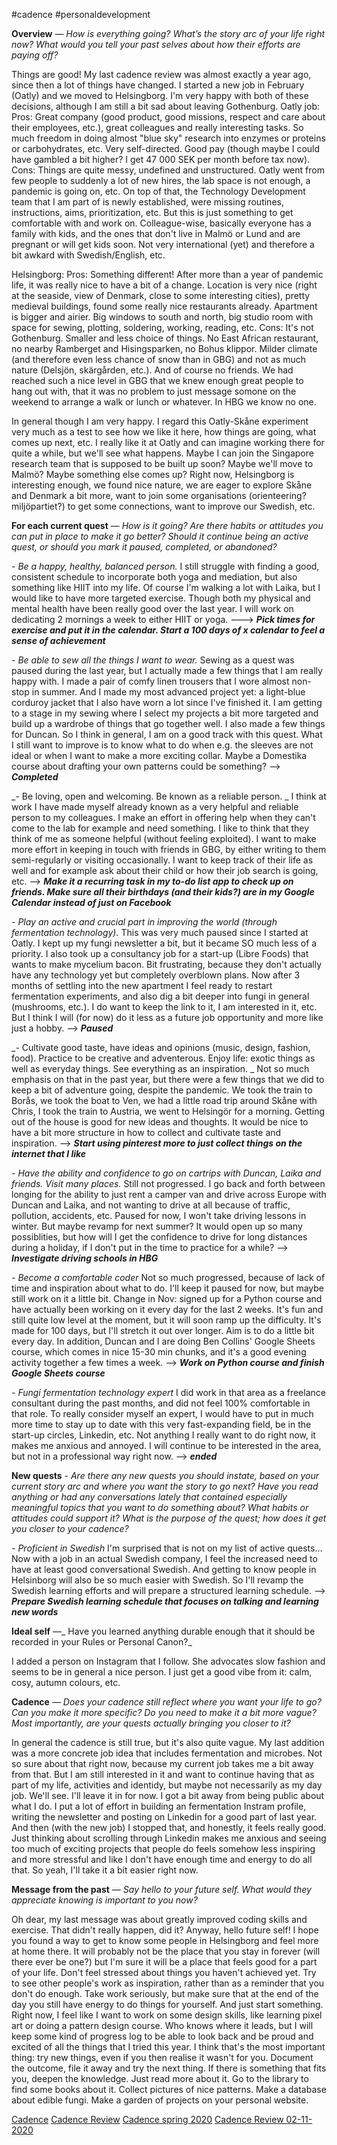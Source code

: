 #cadence #personaldevelopment 

**Overview** — _How is everything going? What’s the story arc of your life right now? What would you tell your past selves about how their efforts are paying off?_

Things are good! My last cadence review was almost exactly a year ago, since then a lot of things have changed. I started a new job in February (Oatly) and we moved to Helsingborg. I'm very happy with both of these decisions, although I am still a bit sad about leaving Gothenburg. 
Oatly job: 
Pros: Great company (good product, good missions, respect and care about their employees, etc.), great colleagues and really interesting tasks. So much freedom in doing almost "blue sky" research into enzymes or proteins or carbohydrates, etc. Very self-directed. Good pay (though maybe I could have gambled a bit higher? I get 47 000 SEK per month before tax now). 
Cons: Things are quite messy, undefined and unstructured. Oatly went from few people to suddenly a lot of new hires, the lab space is not enough, a pandemic is going on, etc. On top of that, the Technology Development team that I am part of is newly established, were missing routines, instructions, aims, prioritization, etc. But this is just something to get comfortable with and work on. Colleague-wise, basically everyone has a family with kids, and the ones that don't live in Malmö or Lund and are pregnant or will get kids soon. Not very international (yet) and therefore a bit awkard with Swedish/English, etc. 

Helsingborg: 
Pros: Something different! After more than a year of pandemic life, it was really nice to have a bit of a change. Location is very nice (right at the seaside, view of Denmark, close to some interesting cities), pretty medieval buildings, found some really nice restaurants already. Apartment is bigger and airier. Big windows to south and north, big studio room with space for sewing, plotting, soldering, working, reading, etc. 
Cons: It's not Gothenburg. Smaller and less choice of things. No East African restaurant, no nearby Ramberget and Hisingsparken, no Bohus klippor. Milder climate (and therefore even less chance of snow than in GBG) and not as much nature (Delsjön, skärgården, etc.). And of course no friends. We had reached such a nice level in GBG that we knew enough great people to hang out with, that it was no problem to just message somone on the weekend to arrange a walk or lunch or whatever. In HBG we know no one. 

In general though I am very happy. I regard this Oatly-Skåne experiment very much as a test to see how we like it here, how things are going, what comes up next, etc. I really like it at Oatly and can imagine working there for quite a while, but we'll see what happens. Maybe I can join the Singapore research team that is supposed to be built up soon? Maybe we'll move to Malmö? Maybe something else comes up? Right now, Helsingborg is interesting enough, we found nice nature, we are eager to explore Skåne and Denmark a bit more, want to join some organisations (orienteering? miljöpartiet?) to get some connections, want to improve our Swedish, etc. 

**For each current quest** — _How is it going? Are there habits or attitudes you can put in place to make it go better? Should it continue being an active quest, or should you mark it paused, completed, or abandoned?_

_- Be a happy, healthy, balanced person._
I still struggle with finding a good, consistent schedule to incorporate both yoga and mediation, but also something like HIIT into my life. Of course I'm walking a lot with Laika, but I would like to have more targeted exercise. Though both my physical and mental health have been really good over the last year.
I will work on dedicating 2 mornings a week to either HIIT or yoga.
---> ***Pick times for exercise and put it in the calendar. Start a 100 days of x calendar to feel a sense of achievement***

_- Be able to sew all the things I want to wear._
Sewing as a quest was paused during the last year, but I actually made a few things that I am really happy with. I made a pair of comfy linen trousers that I wore almost non-stop in summer. And I made my most advanced project yet: a light-blue corduroy jacket that I also have worn a lot since I've finished it. I am getting to a stage in my sewing where I select my projects a bit more targeted and build up a wardrobe of things that go together well. I also made a few things for Duncan. So I think in general, I am on a good track with this quest. What I still want to improve is to know what to do when e.g. the sleeves are not ideal or when I want to make a more exciting collar. Maybe a Domestika course about drafting your own patterns could be something?
--> ***Completed***

_- Be loving, open and welcoming. Be known as a reliable person. _
I think at work I have made myself already known as a very helpful and reliable person to my colleagues. I make an effort in offering help when they can't come to the lab for example and need something. I like to think that they think of me as someone helpful (without feeling exploited). 
I want to make more effort in keeping in touch with friends in GBG, by either writing to them semi-regularly or visiting occasionally. I want to keep track of their life as well and for example ask about their child or how their job search is going, etc. 
--> ***Make it a recurring task in my to-do list app to check up on friends. Make sure all their birthdays (and their kids?) are in my Google Calendar instead of just on Facebook***

_- Play an active and crucial part in improving the world (through fermentation technology)._
This was very much paused since I started at Oatly. I kept up my fungi newsletter a bit, but it became SO much less of a priority. I also took up a consultancy job for a start-up (Libre Foods) that wants to make mycelium bacon. Bit frustrating, because they don't actually have any technology yet but completely overblown plans. 
Now after 3 months of settling into the new apartment I feel ready to restart fermentation experiments, and also dig a bit deeper into fungi in general (mushrooms, etc.). I do want to keep the link to it, I am interested in it, etc. But I think I will (for now) do it less as a future job opportunity and more like just a hobby. 
--> ***Paused***

_- Cultivate good taste, have ideas and opinions (music, design, fashion, food). Practice to be creative and adventerous. Enjoy life: exotic things as well as everyday things. See everything as an inspiration. _
Not so much emphasis on that in the past year, but there were a few things that we did to keep a bit of adventure going, despite the pandemic. We took the train to Borås, we took the boat to Ven, we had a little road trip around Skåne with Chris, I took the train to Austria, we went to Helsingör for a morning. Getting out of the house is good for new ideas and thoughts. It would be nice to have a bit more structure in how to collect and cultivate taste and inspiration. 
--> ***Start using pinterest more to just collect things on the internet that I like***

_- Have the ability and confidence to go on cartrips with Duncan, Laika and friends. Visit many places._
Still not progressed. I go back and forth between longing for the ability to just rent a camper van and drive across Europe with Duncan and Laika, and not wanting to drive at all because of traffic, pollution, accidents, etc. Paused for now, I won't take driving lessons in winter. But maybe revamp for next summer? It would open up so many possiblities, but how will I get the confidence to drive for long distances during a holiday, if I don't put in the time to practice for a while?
--> ***Investigate driving schools in HBG***

_- Become a comfortable coder_
Not so much progressed, because of lack of time and inspiration about what to do. I'll keep it paused for now, but maybe still work on it a little bit.
Change in Nov: signed up for a Python course and have actually been working on it every day for the last 2 weeks. It's fun and still quite low level at the moment, but it will soon ramp up the difficulty. It's made for 100 days, but I'll stretch it out over longer. Aim is to do a little bit every day.
In addition, Duncan and I are doing Ben Collins' Google Sheets course, which comes in nice 15-30 min chunks, and it's a good evening activity together a few times a week.
--> ***Work on Python course and finish Google Sheets course***

_- Fungi fermentation technology expert_
I did work in that area as a freelance consultant during the past months, and did not feel 100% comfortable in that role. To really consider myself an expert, I would have to put in much more time to stay up to date with this very fast-expanding field, be in the start-up circles, Linkedin, etc. Not anything I really want to do right now, it makes me anxious and annoyed. I will continue to be interested in the area, but not in a professional way right now.
--> ***ended***




**New quests** - _Are there any new quests you should instate, based on your current story arc and where you want the story to go next? Have you read anything or had any conversations lately that contained especially meaningful topics that you want to do something about? What habits or attitudes could support it? What is the purpose of the quest; how does it get you closer to your cadence?_

_- Proficient in Swedish_
I'm surprised that is not on my list of active quests... Now with a job in an actual Swedish company, I feel the increased need to have at least good conversational Swedish. And getting to know people in Helsinborg will also be so much easier with Swedish. So I'll revamp the Swedish learning efforts and will prepare a structured learning schedule. 
--> ***Prepare Swedish learning schedule that focuses on talking and learning new words***

**Ideal self** —_ Have you learned anything durable enough that it should be recorded in your Rules or Personal Canon?_

I added a person on Instagram that I follow. She advocates slow fashion and seems to be in general a nice person. I just get a good vibe from it: calm, cosy, autumn colours, etc. 


**Cadence** — _Does your cadence still reflect where you want your life to go? Can you make it more specific? Do you need to make it a bit more vague? Most importantly, are your quests actually bringing you closer to it?_

In general the cadence is still true, but it's also quite vague. My last addition was a more concrete job idea that includes fermentation and microbes. Not so sure about that right now, because my current job takes me a bit away from that. But I am still interested in it and want to continue having that as part of my life, activities and identidy, but maybe not necessarily as my day job. We'll see. I'll leave it in for now. 
I got a bit away from being public about what I do. I put a lot of effort in building an fermentation Instram profile, writing the newsletter and posting on Linkedin for a good part of last year. And then (with the new job) I stopped that, and honestly, it feels really good. Just thinking about scrolling through Linkedin makes me anxious and seeing too much of exciting projects that people do feels somehow less inspiring and more stressful and like I don't have enough time and energy to do all that. So yeah, I'll take it a bit easier right now.


**Message from the past** — _Say hello to your future self. What would they appreciate knowing is important to you now?_


Oh dear, my last message was about greatly improved coding skills and exercise. That didn't really happen, did it? 
Anyway, hello future self! I hope you found a way to get to know some people in Helsingborg and feel more at home there. It will probably not be the place that you stay in forever (will there ever be one?) but I'm sure it will be a place that feels good for a part of your life. Don't feel stressed about things you haven't achieved yet. Try to see other people's work as inspiration, rather than as a reminder that you don't do enough. Take work seriously, but make sure that at the end of the day you still have energy to do things for yourself. And just start something. Right now, I feel like I want to work on some design skills, like learning pixel art or doing a pattern design course. Who knows where it leads, but I will keep some kind of progress log to be able to look back and be proud and excited of all the things that I tried this year. I think that's the most important thing: try new things, even if you then realise it wasn't for you. Document the outcome, file it away and try the next thing. If there is something that fits you, deepen the knowledge. Just read more about it. Go to the library to find some books about it. Collect pictures of nice patterns. Make a database about edible fungi. Make a garden of projects on your personal website. 

[Cadence](private/Cadence/Cadence.md)
[Cadence Review](private/Cadence/Cadence%20Review.md)
[Cadence spring 2020](private/Cadence/Cadence%20spring%202020.md)
[Cadence Review 02-11-2020](private/Cadence/Cadence%20Review%2002-11-2020.md)

